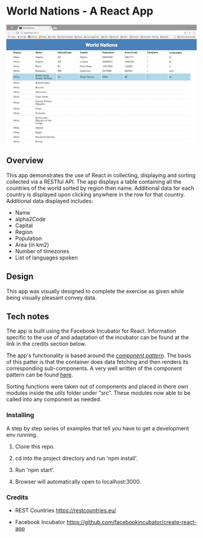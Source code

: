 # World Nations - A React App

![screenshot](/public/assets/WorldNations.png "screenshot")


## Overview

This app demonstrates the use of React in collecting, displaying and sorting collected via a RESTful API. The app displays a table containing all the countries of the world sorted by region then name. Additional data for each country is displayed upon clicking anywhere in the row for that country. Additional data displayed includes:

* Name
* alpha2Code
* Capital
* Region
* Population
* Area (in km2)
* Number of timezones
* List of languages spoken


## Design

This app was visually designed to complete the exercise as given while being visually pleasant convey data.


## Tech notes

The app is built using the Facebook Incubator for React. Information specific to the use of and adaptation of the incubator can be found at the link in the credits section below.

The app's functionality is based around the [*component pattern*](http://reactpatterns.com/#container-component). The basis of this patter is that the container does data fetching and then renders its corresponding sub-components. A very well written of the component pattern can be found [here](https://medium.com/@learnreact/container-components-c0e67432e005#.jm3h1gm7e).

Sorting functions were taken out of components and placed in there own modules inside the *utils* folder under "src". These modules now able to be called into any component as needed.


### Installing

A step by step series of examples that tell you have to get a development env running.

1. Clone this repo.

2. cd into the project directory and run 'npm install'.

4. Run 'npm start'.

5. Browser will automatically open to localhost:3000.


### Credits

- REST Countries https://restcountries.eu/

- Facebook Incubator https://github.com/facebookincubator/create-react-app
